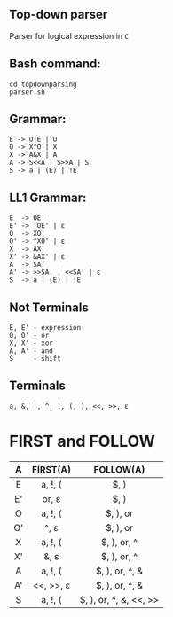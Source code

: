Top-down parser
--
Parser for logical expression in ```C```

Bash command:
---
    cd topdownparsing
    parser.sh

Grammar:
---
    E -> O|E | O
    O -> X^O | X
    X -> A&X | A
    A -> S<<A | S>>A | S
    S -> a | (E) | !E

LL1 Grammar:
---
    E  -> OE'
    E' -> |OE' | ε
    O  -> XO'
    O' -> ^XO' | ε
    X  -> AX'
    X' -> &AX' | ε
    A  -> SA'
    A' -> >>SA' | <<SA' | ε  
    S  -> a | (E) | !E

Not Terminals
---
    E, E' - expression
    O, O' - or
    X, X' - xor
    A, A' - and
    S     - shift

Terminals
---
    a, &, |, ^, !, (, ), <<, >>, ε

FIRST and FOLLOW
===
|A          |FIRST(A)   |FOLLOW(A)              |
|:---------:|:---------:|:---------------------:|
|E          |a, !, (    |$, )                   |
|E'         |or, ɛ      |$, )                   |
|O          |a, !, (    |$, ), or               |
|O'         |^, ɛ       |$, ), or               |
|X          |a, !, (    |$, ), or, ^            |
|X'         |&, ɛ       |$, ), or, ^            |
|A          |a, !, (    |$, ), or, ^, &         |
|A'         |<<, >>, ɛ  |$, ), or, ^, &         |
|S          |a, !, (    |$, ), or, ^, &, <<, >> |
